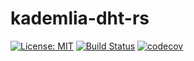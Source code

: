# kademlia-dht-rs
[![License: MIT](https://img.shields.io/badge/License-MIT-yellow.svg)](https://opensource.org/licenses/MIT) [![Build Status](https://travis-ci.org/jeffrey-xiao/kademlia-dht-rs.svg?branch=master)](https://travis-ci.org/jeffrey-xiao/kademlia-dht-rs) [![codecov](https://codecov.io/gh/jeffrey-xiao/kademlia-dht-rs/branch/master/graph/badge.svg)](https://codecov.io/gh/jeffrey-xiao/kademlia-dht-rs)
